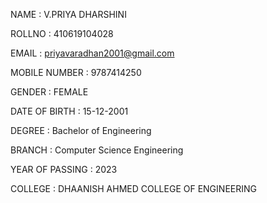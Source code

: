 NAME : V.PRIYA DHARSHINI

ROLLNO : 410619104028

EMAIL : priyavaradhan2001@gmail.com

MOBILE NUMBER : 9787414250

GENDER : FEMALE

DATE OF BIRTH : 15-12-2001

DEGREE : Bachelor of Engineering 

BRANCH : Computer Science Engineering

YEAR OF PASSING : 2023

COLLEGE : DHAANISH AHMED COLLEGE OF ENGINEERING
